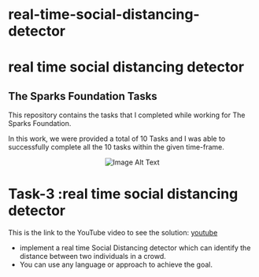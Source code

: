 # real-time-social-distancing-detector
<h1>real time social distancing detector</h1>
<h2>The Sparks Foundation Tasks</h2>
<p>This repository contains the tasks that I completed while working for The Sparks Foundation.</p>
<p>In this work, we were provided a total of 10 Tasks and I was able to successfully complete all the 10 tasks within the given time-frame.</p>

<p align="center">
  <img src="https://github.com/yasminebs99/Prediction-using-Supervised-ML/assets/160682389/9eede37a-458b-4610-85db-70589bd249ed" alt="Image Alt Text">
</p>

<h1>Task-3 :real time social distancing detector</h1>
<p>This is the link to the YouTube video to see the solution: <a href="https://youtu.be/-_Glh_ARBUY">youtube</a></p>
<ul>
  <li>implement a real time Social Distancing detector which can identify the distance between two individuals in a crowd.</li>
  <li>You can use any language or approach to achieve the goal.</li>
</ul>


